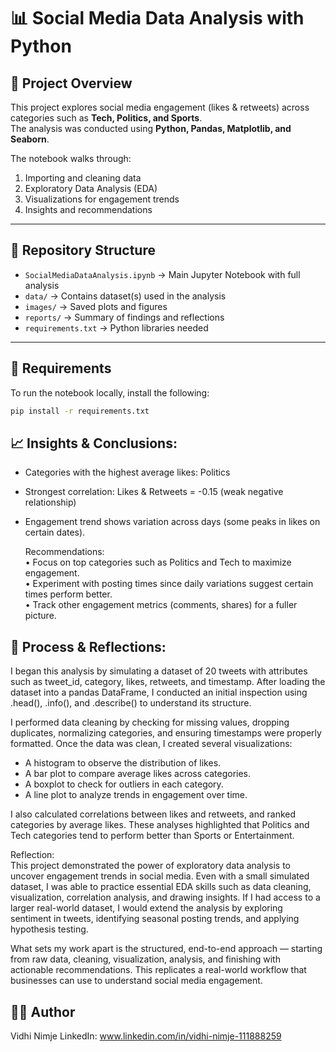# 📊 Social Media Data Analysis with Python

## 📌 Project Overview
This project explores social media engagement (likes & retweets) across categories such as **Tech, Politics, and Sports**.  
The analysis was conducted using **Python, Pandas, Matplotlib, and Seaborn**.  

The notebook walks through:
1. Importing and cleaning data
2. Exploratory Data Analysis (EDA)
3. Visualizations for engagement trends
4. Insights and recommendations

---

## 📂 Repository Structure
- `SocialMediaDataAnalysis.ipynb` → Main Jupyter Notebook with full analysis  
- `data/` → Contains dataset(s) used in the analysis  
- `images/` → Saved plots and figures  
- `reports/` → Summary of findings and reflections  
- `requirements.txt` → Python libraries needed  

---

## 🔧 Requirements
To run the notebook locally, install the following:
```bash
pip install -r requirements.txt
```


## 📈 Insights & Conclusions:

- Categories with the highest average likes: Politics  
- Strongest correlation: Likes & Retweets = -0.15 (weak negative relationship)  
- Engagement trend shows variation across days (some peaks in likes on certain dates).  

  Recommendations:  
     • Focus on top categories such as Politics and Tech to maximize engagement.  
     • Experiment with posting times since daily variations suggest certain times perform better.  
     • Track other engagement metrics (comments, shares) for a fuller picture.

## 📝 Process & Reflections:

I began this analysis by simulating a dataset of 20 tweets with attributes such as tweet_id, category, likes, retweets, and timestamp. After loading the dataset into a pandas DataFrame, I conducted an initial inspection using .head(), .info(), and .describe() to understand its structure.

I performed data cleaning by checking for missing values, dropping duplicates, normalizing categories, and ensuring timestamps were properly formatted. Once the data was clean, I created several visualizations:
- A histogram to observe the distribution of likes.
- A bar plot to compare average likes across categories.
- A boxplot to check for outliers in each category.
- A line plot to analyze trends in engagement over time.

I also calculated correlations between likes and retweets, and ranked categories by average likes. These analyses highlighted that Politics and Tech categories tend to perform better than Sports or Entertainment.

Reflection:  
This project demonstrated the power of exploratory data analysis to uncover engagement trends in social media. Even with a small simulated dataset, I was able to practice essential EDA skills such as data cleaning, visualization, correlation analysis, and drawing insights. If I had access to a larger real-world dataset, I would extend the analysis by exploring sentiment in tweets, identifying seasonal posting trends, and applying hypothesis testing.

What sets my work apart is the structured, end-to-end approach — starting from raw data, cleaning, visualization, analysis, and finishing with actionable recommendations. This replicates a real-world workflow that businesses can use to understand social media engagement.
## 👩‍💻 Author

Vidhi Nimje
LinkedIn: www.linkedin.com/in/vidhi-nimje-111888259
